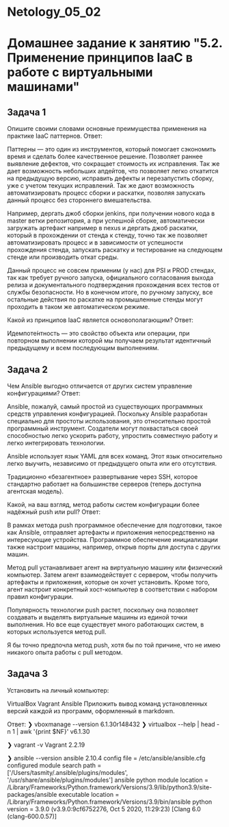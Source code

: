 # Netology_05_02
# Домашнее задание к занятию "5.2. Применение принципов IaaC в работе с виртуальными машинами"

## Задача 1 

Опишите своими словами основные преимущества применения на практике IaaC паттернов.
Ответ:

Паттерны — это один из инструментов, который помогает сэкономить время и сделать более качественное решение. Позволяет раннее выявление дефектов, что сокращает стоимость их исправления. Так же дает возможность небольших апдейтов, что позволяет легко откатится на предыдущую версию, исправить дефекты и перезапустить сборку, уже с учетом текущих исправлений. Так же дают возможность автоматизировать процесс сборки и раскатки, позволяя запускать данный процесс без стороннего вмешательства.

Например, дергать джоб сборки jenkins, при получении нового кода в master ветки репозитория, а при успешной сборке, автоматически загружать артефакт например в nexus и дергать джоб раскатки, который в прохождении от стенда к стенду, точно так же позволяет автоматизировать процесс и в зависимости от успешности прохождения стенда, запускать раскатку и тестирование на следующем стенде или производить откат среды.

Данный процесс не совсем применим (у нас) для PSI и PROD стендах, так как требует ручного запуска, официального согласования выхода релиза и документального подтверждения прохождения всех тестов от службы безопасности. Но в конечном итоге, по ручному запуску, все остальные действия по раскатке на промышленные стенды могут проходить в таком же автоматическом режиме.

Какой из принципов IaaC является основополагающим?
Ответ:

Идемпоте́нтность — это свойство объекта или операции, при повторном выполнении которой мы получаем результат идентичный предыдущему и всем последующим выполнениям.


## Задача 2

Чем Ansible выгодно отличается от других систем управление конфигурациями?
Ответ:

Ansible, пожалуй, самый простой из существующих программных средств управления конфигурацией. Поскольку Ansible разработан специально для простоты использования, это относительно простой программный инструмент. Создатели могут похвастаться своей способностью легко ускорить работу, упростить совместную работу и легко интегрировать технологии.

Ansible использует язык YAML для всех команд. Этот язык относительно легко выучить, независимо от предыдущего опыта или его отсутствия.

Традиционно «безагентное» развертывание через SSH, которое стандартно работает на большинстве серверов (теперь доступна агентская модель).

Какой, на ваш взгляд, метод работы систем конфигурации более надёжный push или pull?
Ответ:

В рамках метода push программное обеспечение для подготовки, такое как Ansible, отправляет артефакты и приложения непосредственно на интересующие устройства. Программное обеспечение инициализации также настроит машины, например, открыв порты для доступа с других машин.

Метод pull устанавливает агент на виртуальную машину или физический компьютер. Затем агент взаимодействует с сервером, чтобы получить артефакты и приложения, которые он хочет установить. Кроме того, агент настроит конкретный хост-компьютер в соответствии с набором правил конфигурации.

Популярность технологии push растет, поскольку она позволяет создавать и выделять виртуальные машины из единой точки выполнения. Но все еще существует много работающих систем, в которых используется метод pull.

Я бы точно предпочла метод push, хотя бы по той причине, что не имею никакого опыта работы с pull методом.


## Задача 3 

Установить на личный компьютер:

VirtualBox
Vagrant
Ansible
Приложить вывод команд установленных версий каждой из программ, оформленный в markdown.

Ответ:
❯  vboxmanage --version
6.1.30r148432
❯ virtualbox --help | head -n 1 | awk '{print $NF}'
v6.1.30

❯ vagrant -v
Vagrant 2.2.19

❯ ansible --version
ansible 2.10.4
 config file = /etc/ansible/ansible.cfg
 configured module search path = ['/Users/tasmity/.ansible/plugins/modules', '/usr/share/ansible/plugins/modules']
 ansible python module location = /Library/Frameworks/Python.framework/Versions/3.9/lib/python3.9/site-packages/ansible
 executable location = /Library/Frameworks/Python.framework/Versions/3.9/bin/ansible
 python version = 3.9.0 (v3.9.0:9cf6752276, Oct  5 2020, 11:29:23) [Clang 6.0 (clang-600.0.57)]
 
 
 
